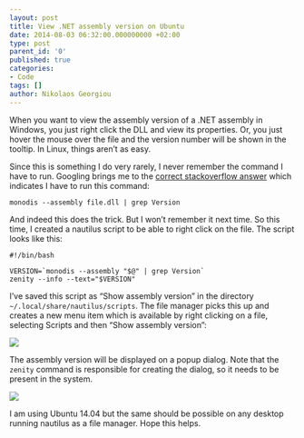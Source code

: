 ```yaml
---
layout: post
title: View .NET assembly version on Ubuntu
date: 2014-08-03 06:32:00.000000000 +02:00
type: post
parent_id: '0'
published: true
categories:
- Code
tags: []
author: Nikolaos Georgiou
---
```


When you want to view the assembly version of a .NET assembly in Windows, you just right click the DLL and view its properties. Or, you just hover the mouse over the file and the version number will be shown in the tooltip. In Linux, things aren’t as easy.<!--more-->

Since this is something I do very rarely, I never remember the command I have to run. Googling brings me to the <a href="http://stackoverflow.com/questions/3946368/how-to-get-the-assemblyversion-of-a-net-file-in-linux">correct stackoverflow answer</a> which indicates I have to run this command:

```
monodis --assembly file.dll | grep Version
```

And indeed this does the trick. But I won’t remember it next time. So this time, I created a nautilus script to be able to right click on the file. The script looks like this:

```
#!/bin/bash

VERSION=`monodis --assembly "$@" | grep Version`
zenity --info --text="$VERSION"
```

I’ve saved this script as “Show assembly version” in the directory <code>~/.local/share/nautilus/scripts</code>. The file manager picks this up and creates a new menu item which is available by right clicking on a file, selecting Scripts and then “Show assembly version”:

<img src="{{ site.baseurl }}/assets/2014/show-assembly-version.png" />

The assembly version will be displayed on a popup dialog. Note that the <code>zenity</code> command is responsible for creating the dialog, so it needs to be present in the system.

<img src="{{ site.baseurl }}/assets/2014/show-assembly-version-dialog1.png" />

I am using Ubuntu 14.04 but the same should be possible on any desktop running nautilus as a file manager. Hope this helps.
